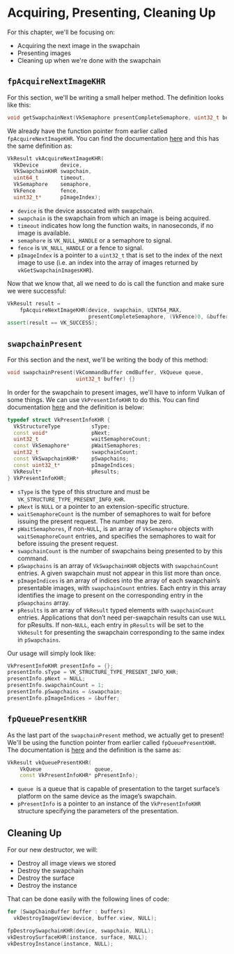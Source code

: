 # Acquiring, Presenting, Cleaning Up

For this chapter, we'll be focusing on:

- Acquiring the next image in the swapchain
- Presenting images
- Cleaning up when we're done with the swapchain

## `fpAcquireNextImageKHR`

For this section, we'll be writing a small helper method. The definition looks like this:

```cpp
void getSwapchainNext(VkSemaphore presentCompleteSemaphore, uint32_t buffer) {}
```

We already have the function pointer from earlier called `fpAcquireNextImageKHR`. You can find the documentation [here](https://www.khronos.org/registry/vulkan/specs/1.0-wsi_extensions/xhtml/vkspec.html#vkAcquireNextImageKHR) and this has the same definition as:

```cpp
VkResult vkAcquireNextImageKHR(
  VkDevice       device,
  VkSwapchainKHR swapchain,
  uint64_t       timeout,
  VkSemaphore    semaphore,
  VkFence        fence,
  uint32_t*      pImageIndex);
```

- `device` is the device assocated with swapchain.
- `swapchain` is the swapchain from which an image is being acquired.
- `timeout` indicates how long the function waits, in nanoseconds, if no image is available.
- `semaphore` is `VK_NULL_HANDLE` or a semaphore to signal.
- `fence` is `VK_NULL_HANDLE` or a fence to signal.
- `pImageIndex` is a pointer to a `uint32_t` that is set to the index of the next image to use (i.e. an index into the array of images returned by `vkGetSwapchainImagesKHR`).

Now that we know that, all we need to do is call the function and make sure we were successful:

```cpp
VkResult result =
    fpAcquireNextImageKHR(device, swapchain, UINT64_MAX,
                          presentCompleteSemaphore, (VkFence)0, &buffer);
assert(result == VK_SUCCESS);
```

## `swapchainPresent`

For this section and the next, we'll be writing the body of this method:

```cpp
void swapchainPresent(VkCommandBuffer cmdBuffer, VkQueue queue,
                      uint32_t buffer) {}
```

In order for the swapchain to present images, we'll have to inform Vulkan of some things. We can use `VkPresentInfoKHR` to do this. You can find documentation [here](https://www.khronos.org/registry/vulkan/specs/1.0-wsi_extensions/xhtml/vkspec.html#VkPresentInfoKHR) and the definition is below:

```cpp
typedef struct VkPresentInfoKHR {
  VkStructureType          sType;
  const void*              pNext;
  uint32_t                 waitSemaphoreCount;
  const VkSemaphore*       pWaitSemaphores;
  uint32_t                 swapchainCount;
  const VkSwapchainKHR*    pSwapchains;
  const uint32_t*          pImageIndices;
  VkResult*                pResults;
} VkPresentInfoKHR;
```

- `sType` is the type of this structure and must be `VK_STRUCTURE_TYPE_PRESENT_INFO_KHR`.
- `pNext` is `NULL` or a pointer to an extension-specific structure.
- `waitSemaphoreCount` is the number of semaphores to wait for before issuing the present request. The number may be zero.
- `pWaitSemaphores`, if non-`NUL`L, is an array of `VkSemaphore` objects with `waitSemaphoreCount` entries, and specifies the semaphores to wait for before issuing the present request.
- `swapchainCount` is the number of swapchains being presented to by this command.
- `pSwapchains` is an array of `VkSwapchainKHR` objects with `swapchainCount` entries. A given swapchain must not appear in this list more than once.
- `pImageIndices` is an array of indices into the array of each swapchain’s presentable images, with `swapchainCount` entries. Each entry in this array identifies the image to present on the corresponding entry in the `pSwapchains` array.
- `pResults` is an array of `VkResult` typed elements with `swapchainCount` entries. Applications that don’t need per-swapchain results can use `NULL` for pResults. If non-`NULL`, each entry in `pResults` will be set to the `VkResult` for presenting the swapchain corresponding to the same index in `pSwapchains`.

Our usage will simply look like:

```cpp
VkPresentInfoKHR presentInfo = {};
presentInfo.sType = VK_STRUCTURE_TYPE_PRESENT_INFO_KHR;
presentInfo.pNext = NULL;
presentInfo.swapchainCount = 1;
presentInfo.pSwapchains = &swapchain;
presentInfo.pImageIndices = &buffer;
```

## `fpQueuePresentKHR`

As the last part of the `swapchainPresent` method, we actually get to present! We'll be using the function pointer from earlier called `fpQueuePresentKHR`. The documentation is [here](https://www.khronos.org/registry/vulkan/specs/1.0-wsi_extensions/xhtml/vkspec.html#vkQueuePresentKHR) and the definition is the same as:

```cpp
VkResult vkQueuePresentKHR(
    VkQueue                 queue,
    const VkPresentInfoKHR* pPresentInfo);
```

- `queue `is a queue that is capable of presentation to the target surface’s platform on the same device as the image’s swapchain.
- `pPresentInfo` is a pointer to an instance of the `VkPresentInfoKHR` structure specifying the parameters of the presentation.

## Cleaning Up

For our new destructor, we will:

- Destroy all image views we stored
- Destroy the swapchain
- Destroy the surface
- Destroy the instance

That can be done easily with the following lines of code:

```cpp
for (SwapChainBuffer buffer : buffers)
  vkDestroyImageView(device, buffer.view, NULL);

fpDestroySwapchainKHR(device, swapchain, NULL);
vkDestroySurfaceKHR(instance, surface, NULL);
vkDestroyInstance(instance, NULL);
```
